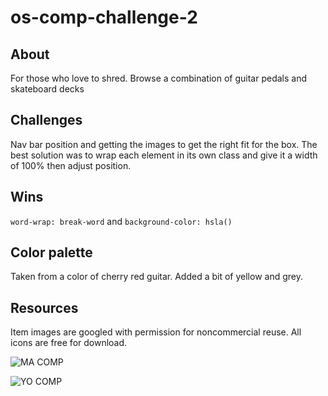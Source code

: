 # os-comp-challenge-2

## About
For those who love to shred. Browse a combination of guitar pedals and skateboard decks

## Challenges
Nav bar position and getting the images to get the right fit for the box. The best solution was to wrap each element in its own class and give it a width of 100% then adjust position.

## Wins
```word-wrap: break-word``` and ```background-color: hsla()```

## Color palette
Taken from a color of cherry red guitar. Added a bit of yellow and grey.

## Resources
Item images are googled with permission for noncommercial reuse. All icons are free for download.

![MA COMP](https://github.com/chunktooth/os-comp-challenge-2/blob/master/os-static-comp-2.png)

![YO COMP](https://github.com/chunktooth/os-comp-challenge-2/blob/master/static-comp-og-2.png)
